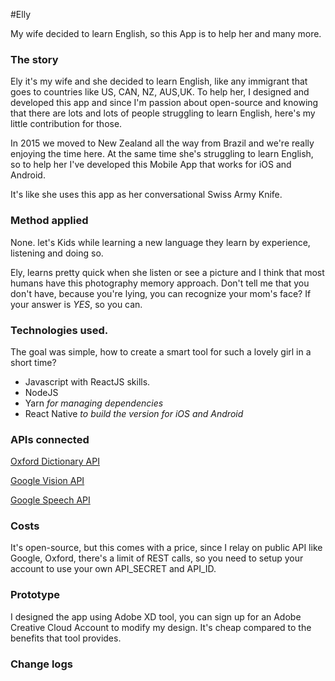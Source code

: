#Elly

My wife decided to learn English, so this App is to help her and many more.

### The story
Ely it's my wife and she decided to learn English, like any immigrant that goes to countries like US, CAN, NZ, AUS,UK.
To help her, I designed and developed this app and since I'm passion about open-source and knowing that there are lots
and lots of people struggling to learn English, here's my little contribution for those.

In 2015 we moved to New Zealand all the way from Brazil and we're really enjoying the time here.
At the same time she's struggling to learn English, so to help her I've developed this Mobile App that works for iOS and Android.

It's like she uses this app as her conversational Swiss Army Knife.

### Method applied

None. let's Kids while learning a new language they learn by experience, listening and doing so.

Ely, learns pretty quick when she listen or see a picture and I think that most humans have this photography memory approach. Don't tell me that you don't have, because you're lying, you can recognize your mom's face? If your answer is *YES*, so you can.

### Technologies used.

 The goal was simple, how to create a smart tool for such a lovely girl in a short time?

  - Javascript with ReactJS skills.
  - NodeJS
  - Yarn  _for managing dependencies_
  - React Native  _to build the version for iOS and Android_

### APIs connected
[Oxford Dictionary API](https://developer.oxforddictionaries.com/documentation)

[Google Vision API](https://cloud.google.com/vision/)

[Google Speech API](https://cloud.google.com/speech/)



### Costs

   It's open-source, but this comes with a price, since I relay on public API like Google, Oxford, there's a limit of REST calls, so you need to setup your account to use your own API_SECRET and API_ID.

### Prototype
  I designed the app using Adobe XD tool, you can sign up for an Adobe Creative Cloud Account to modify my design. It's cheap compared to the benefits that tool provides.

### Change logs
